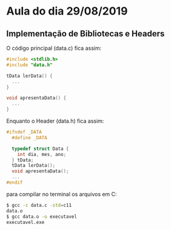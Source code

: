 # Aula do dia 29/08/2019

## Implementação de Bibliotecas e Headers

O código principal (data.c) fica assim:

```c
#include <stdlib.h>
#include "data.h"

tData lerData() {
  ...
}

void apresentaData() {
  ...
}
```

Enquanto o Header (data.h) fica assim:

```c
#ifndef _DATA
  #define _DATA

  typedef struct Data {
    int dia, mes, ano;
  } tData;
  tData lerData();
  void apresentaData();
  ...
#endif
```

para compilar no terminal os arquivos em C:

```bash
$ gcc -c data.c -std=c11
data.o
$ gcc data.o -o executavel
executavel.exe
```
